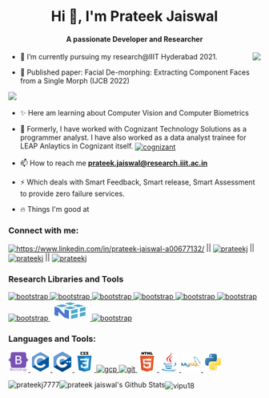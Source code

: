 <h1 align="center">Hi 👋, I'm Prateek Jaiswal</h1>
<h4 align="center">A passionate Developer and Researcher</h3>

<!-- <img align ="right" width="400" src="https://camo.githubusercontent.com/683e2187241c641430216c864ce93fc5a0e0dfb232c5a01d1c54b54d63aa8cb2/68747470733a2f2f63646e2e6472696262626c652e636f6d2f75736572732f313136323037372f73637265656e73686f74732f333834383931342f70726f6772616d6d65722e676966"> -->
<img align="right" src="https://camo.githubusercontent.com/fa22a95c9000d4e4914bc5de9fb94adde07fc0123f0f91ed0f2c3b7bd0240fcb/68747470733a2f2f6f63746f6465782e6769746875622e636f6d2f696d616765732f6461667470756e6b746f6361742d74686f6d61732e676966" height="160" data-canonical-src="https://octodex.github.com/images/daftpunktocat-thomas.gif" style="max-width: 100%; display: inline-block;" data-target="animated-image.originalImage">


<!--
**prateekj7777/prateekj7777** is a ✨ _special_ ✨ repository because its `README.md` (this file) appears on your GitHub profile.

Here are some ideas to get you started: -->

- 🌱 I’m currently pursuing my research@IIIT Hyderabad 2021. 

- 🌿 Published paper: Facial De-morphing: Extracting Component Faces from a Single Morph (IJCB 2022)  

<a href="https://arxiv.org/abs/2209.02933"><img src="https://img.shields.io/badge/arXiv-2209.02933-b31b1b.svg" height=22.5></a>


- ✨ Here am learning about Computer Vision and Computer Biometrics

- 👯 Formerly, I have worked with Cognizant Technology Solutions as a programmer analyst. I have also worked as a data analyst trainee for LEAP Anlaytics in Cognizant itself.
 <a href="https://www.cognizant.com/in/en" target="blank"><img align="center" src="https://upload.wikimedia.org/wikipedia/commons/thumb/5/5b/Cognizant%27s_logo.svg/1200px-Cognizant%27s_logo.svg.png?20210310200308" alt="cognizant" height="30" width="80" /></a>

- 📫 How to reach me **prateek.jaiswal@research.iiit.ac.in**

- ⚡ Which deals with Smart Feedback, Smart release, Smart Assessment to provide zero failure services.

- 🔥 Things I'm good at 



<h3 align="left">Connect with me:</h3>
<p align="left">
<!-- <a href="https://dev.to/harshitpaneri" target="blank"><img align="center" src="https://raw.githubusercontent.com/rahuldkjain/github-profile-readme-generator/master/src/images/icons/Social/devto.svg" alt="harshitpaneri" height="30" width="40" /></a> || -->
<a href="https://www.linkedin.com/in/prateek-jaiswal-a00677132/" target="blank"><img align="center" src="https://raw.githubusercontent.com/rahuldkjain/github-profile-readme-generator/master/src/images/icons/Social/linked-in-alt.svg" alt="https://www.linkedin.com/in/prateek-jaiswal-a00677132/" height="30" width="40" /></a> ||
<!-- <a href="https://instagram.com/harshit___29" target="blank"><img align="center" src="https://raw.githubusercontent.com/rahuldkjain/github-profile-readme-generator/master/src/images/icons/Social/instagram.svg" alt="harshit___29" height="30" width="40" /></a> ||
<a href="https://www.codechef.com/users/harshit_paneri" target="blank"><img align="center" src="https://cdn.jsdelivr.net/npm/simple-icons@3.1.0/icons/codechef.svg" alt="harshit_paneri" height="30" width="40" /></a> || -->
<a href="https://www.hackerrank.com/prateekj9521" target="blank"><img align="center" src="https://raw.githubusercontent.com/rahuldkjain/github-profile-readme-generator/master/src/images/icons/Social/hackerrank.svg" alt="prateekj" height="30" width="40" /></a> ||
<a href="https://leetcode.com/001_captain_jack/" target="blank"><img align="center" src="https://raw.githubusercontent.com/rahuldkjain/github-profile-readme-generator/master/src/images/icons/Social/leet-code.svg" alt="prateekj" height="30" width="40" /></a> ||
<a href="https://auth.geeksforgeeks.org/user/prateekjaiswal/saved-articles/" target="blank"><img align="center" src="https://raw.githubusercontent.com/rahuldkjain/github-profile-readme-generator/master/src/images/icons/Social/geeks-for-geeks.svg" alt="prateekj" height="30" width="40" /></a> 
</p>

<h3 align="left">Research Libraries and Tools </h3>

<p align="left"> <a href="https://developer.nvidia.com/cuda-zone" target="_blank" rel="noreferrer"> <img src="https://github.com/valohai/ml-logos/blob/master/cuda.svg" alt="bootstrap" width="40" height="40"/> </a> <a href="https://pytorch.org/" target="_blank" rel="noreferrer"> <img src="https://github.com/valohai/ml-logos/blob/master/pytorch.svg" alt="bootstrap" width="80" height="40"/> </a> <a href="https://opencv.org/" target="_blank" rel="noreferrer"> <img src="https://upload.wikimedia.org/wikipedia/commons/thumb/3/32/OpenCV_Logo_with_text_svg_version.svg/730px-OpenCV_Logo_with_text_svg_version.svg.png?20130608172504" alt="bootstrap" width="40" height="40"/> </a> <a href="https://keras.io/" target="_blank" rel="noreferrer"> <img src="https://github.com/valohai/ml-logos/blob/master/keras.svg" alt="bootstrap" width="40" height="40"/> </a> <a href="https://matplotlib.org/" target="_blank" rel="noreferrer"> <img src="https://github.com/valohai/ml-logos/blob/master/matplotlib.svg" alt="bootstrap" width="80" height="40"/> </a> <a href="https://scikit-learn.org/stable/" target="_blank" rel="noreferrer"> <img src="https://github.com/valohai/ml-logos/blob/master/scikit-learn.svg" alt="bootstrap" width="80" height="40"/> </a> <a href="https://www.tensorflow.org/" target="_blank" rel="noreferrer"> <img src="https://github.com/valohai/ml-logos/blob/master/tensorflow-tf.svg" alt="bootstrap" width="40" height="40"/> </a> <a href="https://numpy.org/" target="_blank" rel="noreferrer"> <img src="https://github.com/valohai/ml-logos/blob/master/numpy.svg" alt="bootstrap" width="80" height="40"/> </a> <a href="https://pandas.pydata.org/" target="_blank" rel="noreferrer"> <img src="https://github.com/valohai/ml-logos/blob/master/pandas.svg" alt="bootstrap" width="80" height="40"/> </a> 

</p>


<h3 align="left">Languages and Tools:</h3>
<p align="left"> <a href="https://getbootstrap.com" target="_blank" rel="noreferrer"> <img src="https://raw.githubusercontent.com/devicons/devicon/master/icons/bootstrap/bootstrap-plain-wordmark.svg" alt="bootstrap" width="40" height="40"/> </a> <a href="https://www.cprogramming.com/" target="_blank" rel="noreferrer"> <img src="https://raw.githubusercontent.com/devicons/devicon/master/icons/c/c-original.svg" alt="c" width="40" height="40"/> </a> <a href="https://www.w3schools.com/cpp/" target="_blank" rel="noreferrer"> <img src="https://raw.githubusercontent.com/devicons/devicon/master/icons/cplusplus/cplusplus-original.svg" alt="cplusplus" width="40" height="40"/> </a> <a href="https://www.w3schools.com/css/" target="_blank" rel="noreferrer"> <img src="https://raw.githubusercontent.com/devicons/devicon/master/icons/css3/css3-original-wordmark.svg" alt="css3" width="40" height="40"/> </a> <a href="https://cloud.google.com" target="_blank" rel="noreferrer"> <img src="https://www.vectorlogo.zone/logos/google_cloud/google_cloud-icon.svg" alt="gcp" width="40" height="40"/> </a> <a href="https://git-scm.com/" target="_blank" rel="noreferrer"> <img src="https://www.vectorlogo.zone/logos/git-scm/git-scm-icon.svg" alt="git" width="40" height="40"/> </a> <a href="https://www.w3.org/html/" target="_blank" rel="noreferrer"> <img src="https://raw.githubusercontent.com/devicons/devicon/master/icons/html5/html5-original-wordmark.svg" alt="html5" width="40" height="40"/> </a> <a href="https://www.java.com" target="_blank" rel="noreferrer"> <img src="https://raw.githubusercontent.com/devicons/devicon/master/icons/java/java-original.svg" alt="java" width="40" height="40"/> </a> <a href="https://www.mysql.com/" target="_blank" rel="noreferrer"> <img src="https://raw.githubusercontent.com/devicons/devicon/master/icons/mysql/mysql-original-wordmark.svg" alt="mysql" width="40" height="40"/> </a> </a> <a href="https://www.python.org" target="_blank" rel="noreferrer"> <img src="https://raw.githubusercontent.com/devicons/devicon/master/icons/python/python-original.svg" alt="python" width="40" height="40"/> </a></p>

<p><img align="left" src="https://github-readme-stats.vercel.app/api/top-langs?username=prateekj7777&theme=radical&hide_border=true&show_icons=true&locale=en&layout=compact" alt="prateekj7777" /></p>

<img align="left" alt="prateek jaiswal's  Github Stats" src="https://github-readme-stats.vercel.app/api?username=prateekj7777&show_icons=true&theme=radical&hide_border=true&count_private=true" />

<p><img align="center" src="https://github-readme-streak-stats.herokuapp.com/?user=prateekj7777&show_icons=true&theme=radical&hide_border=true&" alt="vipu18" /></p>
